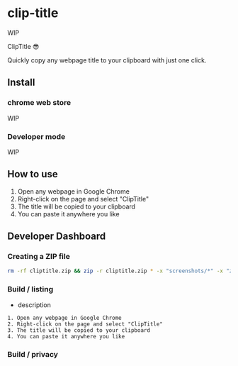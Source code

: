 # clip-title

WIP

ClipTitle 😎

Quickly copy any webpage title to your clipboard with just one click.

## Install

### chrome web store

WIP

### Developer mode

WIP

## How to use

1. Open any webpage in Google Chrome
2. Right-click on the page and select "ClipTitle"
3. The title will be copied to your clipboard
4. You can paste it anywhere you like

## Developer Dashboard

### Creating a ZIP file

```bash
rm -rf cliptitle.zip && zip -r cliptitle.zip * -x "screenshots/*" -x "zip/*"
```

### Build / listing

- description

```
1. Open any webpage in Google Chrome
2. Right-click on the page and select "ClipTitle"
3. The title will be copied to your clipboard
4. You can paste it anywhere you like
```

### Build / privacy
